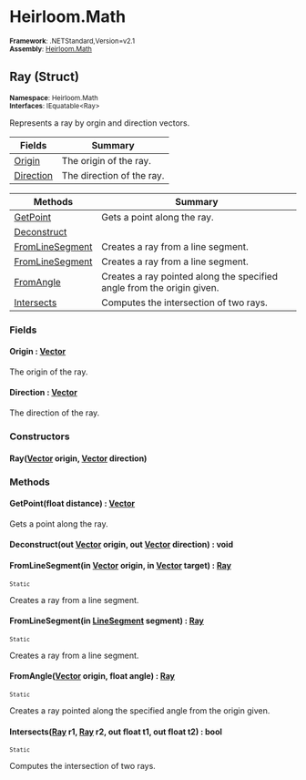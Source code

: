 # Heirloom.Math

<small>**Framework**: .NETStandard,Version=v2.1</small>  
<small>**Assembly**: [Heirloom.Math](../Heirloom.Math/Heirloom.Math.md)</small>  

## Ray (Struct)
<small>**Namespace**: Heirloom.Math</small>  
<small>**Interfaces**: IEquatable\<Ray></small>  

Represents a ray by orgin and direction vectors.

| Fields                    | Summary                   |
|---------------------------|---------------------------|
| [Origin](#ORI85E4C2C0)    | The origin of the ray.    |
| [Direction](#DIR7D7E04D1) | The direction of the ray. |

| Methods                         | Summary                                                                |
|---------------------------------|------------------------------------------------------------------------|
| [GetPoint](#GET3C443BA5)        | Gets a point along the ray.                                            |
| [Deconstruct](#DEC1943369C)     |                                                                        |
| [FromLineSegment](#FRO3D5915DC) | Creates a ray from a line segment.                                     |
| [FromLineSegment](#FRO3497ACD6) | Creates a ray from a line segment.                                     |
| [FromAngle](#FRO9C3DECF5)       | Creates a ray pointed along the specified angle from the origin given. |
| [Intersects](#INT4939C76B)      | Computes the intersection of two rays.                                 |

### Fields

#### <a name="ORI85E4C2C0"></a>Origin : [Vector](Heirloom.Math.Vector.md)

The origin of the ray.

#### <a name="DIR7D7E04D1"></a>Direction : [Vector](Heirloom.Math.Vector.md)

The direction of the ray.

### Constructors

#### Ray([Vector](Heirloom.Math.Vector.md) origin, [Vector](Heirloom.Math.Vector.md) direction)

### Methods

#### <a name="GET3C443BA5"></a>GetPoint(float distance) : [Vector](Heirloom.Math.Vector.md)

Gets a point along the ray.


#### <a name="DEC1943369C"></a>Deconstruct(out [Vector](Heirloom.Math.Vector.md) origin, out [Vector](Heirloom.Math.Vector.md) direction) : void


#### <a name="FRO3D5915DC"></a>FromLineSegment(in [Vector](Heirloom.Math.Vector.md) origin, in [Vector](Heirloom.Math.Vector.md) target) : [Ray](Heirloom.Math.Ray.md)
<small>`Static`</small>

Creates a ray from a line segment.


#### <a name="FRO3497ACD6"></a>FromLineSegment(in [LineSegment](Heirloom.Math.LineSegment.md) segment) : [Ray](Heirloom.Math.Ray.md)
<small>`Static`</small>

Creates a ray from a line segment.


#### <a name="FRO9C3DECF5"></a>FromAngle([Vector](Heirloom.Math.Vector.md) origin, float angle) : [Ray](Heirloom.Math.Ray.md)
<small>`Static`</small>

Creates a ray pointed along the specified angle from the origin given.


#### <a name="INT4939C76B"></a>Intersects([Ray](Heirloom.Math.Ray.md) r1, [Ray](Heirloom.Math.Ray.md) r2, out float t1, out float t2) : bool
<small>`Static`</small>

Computes the intersection of two rays.


